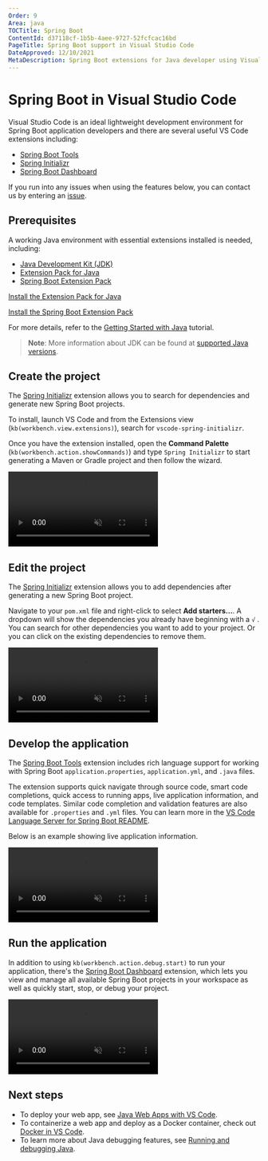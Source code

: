 ```yaml
---
Order: 9
Area: java
TOCTitle: Spring Boot
ContentId: d37118cf-1b5b-4aee-9727-52fcfcac16bd
PageTitle: Spring Boot support in Visual Studio Code
DateApproved: 12/10/2021
MetaDescription: Spring Boot extensions for Java developer using Visual Studio Code editor.
---
```


# Spring Boot in Visual Studio Code

Visual Studio Code is an ideal lightweight development environment for Spring Boot application developers and there are several useful VS Code extensions including:

* [Spring Boot Tools](https://marketplace.visualstudio.com/items?itemName=Pivotal.vscode-spring-boot)
* [Spring Initializr](https://marketplace.visualstudio.com/items?itemName=vscjava.vscode-spring-initializr)
* [Spring Boot Dashboard](https://marketplace.visualstudio.com/items?itemName=vscjava.vscode-spring-boot-dashboard)

If you run into any issues when using the features below, you can contact us by entering an [issue](https://github.com/microsoft/vscode-java-pack/issues).

## Prerequisites

A working Java environment with essential extensions installed is needed, including:

* [Java Development Kit (JDK)](https://www.microsoft.com/openjdk)
* [Extension Pack for Java](https://marketplace.visualstudio.com/items?itemName=vscjava.vscode-java-pack)
* [Spring Boot Extension Pack](https://marketplace.visualstudio.com/items?itemName=pivotal.vscode-boot-dev-pack)

<a class="tutorial-install-extension-btn" href="vscode:extension/vscjava.vscode-java-pack">Install the Extension Pack for Java</a>

<a class="tutorial-install-extension-btn" href="vscode:extension/pivotal.vscode-boot-dev-pack">Install the Spring Boot Extension Pack</a>

For more details, refer to the [Getting Started with Java](/docs/java/java-tutorial.md#setting-up-vs-code-for-java-development) tutorial.

>**Note**: More information about JDK can be found at [supported Java versions](/docs/java/java-tutorial.md#supported-java-versions).

## Create the project

The [Spring Initializr](https://marketplace.visualstudio.com/items?itemName=vscjava.vscode-spring-initializr) extension allows you to search for dependencies and generate new Spring Boot projects.

To install, launch VS Code and from the Extensions view (`kb(workbench.view.extensions)`), search for `vscode-spring-initializr`.

Once you have the extension installed, open the **Command Palette** (`kb(workbench.action.showCommands)`) and type `Spring Initializr` to start generating a Maven or Gradle project and then follow the wizard.

<video autoplay loop muted playsinline controls>
  <source src="/docs/java/java-spring-boot/spring-initializr.mp4" type="video/mp4">
</video>

## Edit the project

The [Spring Initializr](https://marketplace.visualstudio.com/items?itemName=vscjava.vscode-spring-initializr) extension allows you to add dependencies after generating a new Spring Boot project.

Navigate to your `pom.xml` file and right-click to select **Add starters...**. A dropdown will show the dependencies you already have beginning with a `√` . You can search for other dependencies you want to add to your project. Or you can click on the existing dependencies to remove them.

<video autoplay loop muted playsinline controls>
  <source src="/docs/java/java-spring-boot/spring-initializr-add-starters.mp4" type="video/mp4">
</video>

## Develop the application

The [Spring Boot Tools](https://marketplace.visualstudio.com/items?itemName=Pivotal.vscode-spring-boot) extension includes rich language support for working with Spring Boot `application.properties`, `application.yml`, and `.java` files.

The extension supports quick navigate through source code, smart code completions, quick access to running apps, live application information, and code templates. Similar code completion and validation features are also available for `.properties` and `.yml` files. You  can learn more
in the [VS Code Language Server for Spring Boot README](https://github.com/spring-projects/sts4/tree/main/vscode-extensions/vscode-spring-boot#usage).

Below is an example showing live application information.

<video autoplay loop muted playsinline controls>
  <source src="/docs/java/java-spring-boot/spring-live-info.mp4" type="video/mp4">
</video>

## Run the application

In addition to using `kb(workbench.action.debug.start)` to run your application, there's the [Spring Boot Dashboard](https://marketplace.visualstudio.com/items?itemName=vscjava.vscode-spring-boot-dashboard) extension, which lets you view and manage all available Spring Boot projects in your workspace as well as quickly start, stop, or debug your project.

<video autoplay loop muted playsinline controls>
  <source src="/docs/java/java-spring-boot/spring-dashboard.mp4" type="video/mp4">
</video>

## Next steps

* To deploy your web app, see [Java Web Apps with VS Code](/docs/java/java-webapp.md).
* To containerize a web app and deploy as a Docker container, check out [Docker in VS Code](/docs/containers/overview.md).
* To learn more about Java debugging features, see [Running and debugging Java](/docs/java/java-debugging.md).
